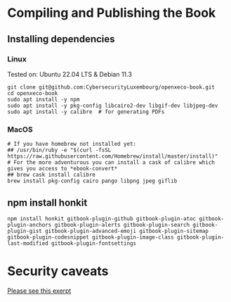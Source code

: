 


# Compiling and Publishing the Book
## Installing dependencies
### Linux

Tested on: Ubuntu 22.04 LTS & Debian 11.3

```
git clone git@github.com:CybersecurityLuxembourg/openxeco-book.git
cd openxeco-book
sudo apt install -y npm
sudo apt install -y pkg-config libcairo2-dev libgif-dev libjpeg-dev
sudo apt install -y calibre  # for generating PDFs
```

### MacOS
```
# If you have homebrew not installed yet:
## /usr/bin/ruby -e "$(curl -fsSL https://raw.githubusercontent.com/Homebrew/install/master/install)"
# For the more adventurous you can install a cask of calibre which gives you access to *ebook-convert*
## brew cask install calibre
brew install pkg-config cairo pango libpng jpeg giflib
```

## npm install honkit

```
npm install honkit gitbook-plugin-github gitbook-plugin-atoc gitbook-plugin-anchors gitbook-plugin-alerts gitbook-plugin-search gitbook-plugin-gist gitbook-plugin-advanced-emoji gitbook-plugin-sitemap gitbook-plugin-codesnippet gitbook-plugin-image-class gitbook-plugin-last-modified gitbook-plugin-fontsettings
```

# Security caveats

[Please see this exerpt](https://github.com/MISP/misp-book/blob/main/USAGE.md#install-notes=)
